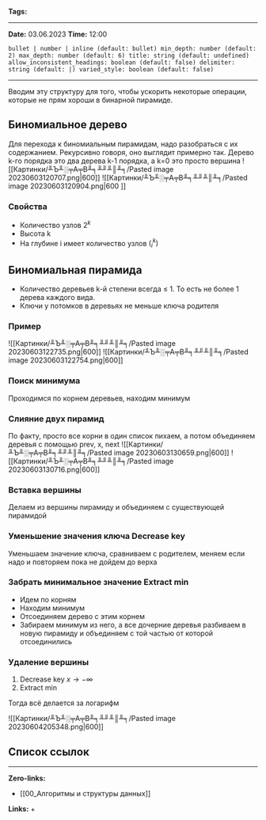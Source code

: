 **Tags:** 
____
**Date:** 03.06.2023
**Time:** 12:00
```toc style:
bullet | number | inline (default: bullet) min_depth: number (default: 2) max_depth: number (default: 6) title: string (default: undefined) allow_inconsistent_headings: boolean (default: false) delimiter: string (default: |) varied_style: boolean (default: false)
```
____
Вводим эту структуру для того, чтобы ускорить некоторые операции, которые не прям хороши в бинарной пирамиде.

## Биномиальное дерево
Для перехода к биномиальным пирамидам, надо разобраться с их содержанием. 
Рекурсивно говоря, оно выглядит примерно так. Дерево k-го порядка это два дерева 
k-1 порядка, а k=0 это просто вершина
![[Картинки/╨Ъ╨░╤А╤В╨╕╨╜╨║╨╕/Pasted image 20230603120707.png|600]]
![[Картинки/╨Ъ╨░╤А╤В╨╕╨╜╨║╨╕/Pasted image 20230603120904.png|600 ]]
### Свойства
+ Количество узлов $2^k$
+ Высота k
+ На глубине i имеет количество узлов $(^k_i)$

## Биномиальная пирамида
+ Количество деревьев k-й степени всегда ≤ 1. То есть не более 1 дерева каждого вида.
+ Ключи у потомков в деревьях не меньше ключа родителя
### Пример
![[Картинки/╨Ъ╨░╤А╤В╨╕╨╜╨║╨╕/Pasted image 20230603122735.png|600]]
![[Картинки/╨Ъ╨░╤А╤В╨╕╨╜╨║╨╕/Pasted image 20230603122754.png|600]]

### Поиск минимума
Проходимся по корнем деревьев, находим минимум

### Слияние двух пирамид
По факту, просто все корни в один список пихаем, а потом объединяем деревья с помощью prev, x, next
![[Картинки/╨Ъ╨░╤А╤В╨╕╨╜╨║╨╕/Pasted image 20230603130659.png|600]]
![[Картинки/╨Ъ╨░╤А╤В╨╕╨╜╨║╨╕/Pasted image 20230603130716.png|600]]

### Вставка вершины
Делаем из вершины пирамиду и объединяем с существующей пирамидой

### Уменьшение значения ключа Decrease key
Уменьшаем значение ключа, сравниваем с родителем, меняем если надо и повторяем пока не дойдем до верха

### Забрать минимальное значение Extract min
+ Идем по корням
+ Находим минимум
+ Отсоединяем дерево с этим корнем
+ Забираем минимум из него, а все дочерние деревья разбиваем в новую пирамиду и объединяем с той частью от которой отсоединились

### Удаление вершины
1. Decrease key $x \rightarrow -\infty$
2. Extract min

Тогда всё делается за логарифм

![[Картинки/╨Ъ╨░╤А╤В╨╕╨╜╨║╨╕/Pasted image 20230604205348.png|600]]
## Список ссылок
____
**Zero-links:**
+ [[00_Алгоритмы и структуры данных]]

**Links:**
+ 